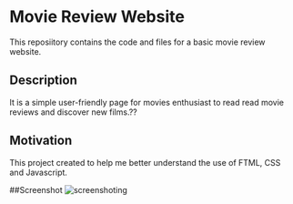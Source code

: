 # Movie Review Website
This reposiitory contains the code and files for a basic movie review website. 

## Description
It is a simple user-friendly page for movies enthusiast to read read movie reviews and discover new films.??

## Motivation
This project created to help me better understand the use of FTML, CSS and Javascript.

##Screenshot
![screenshoting](images/IMG_3591.JPEG)
